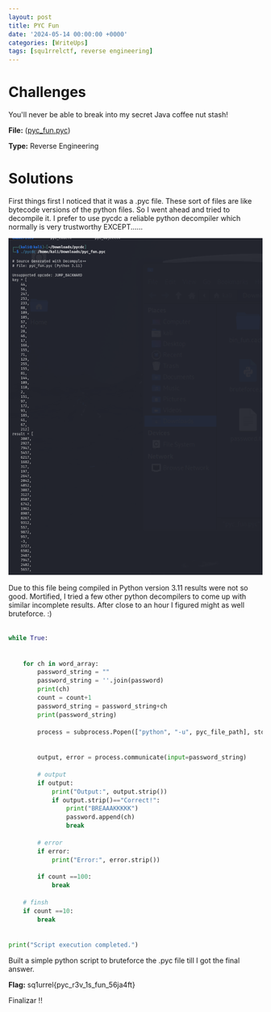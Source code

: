 ```yaml
---
layout: post
title: PYC Fun
date: '2024-05-14 00:00:00 +0000'
categories: [WriteUps]
tags: [squ1rrelctf, reverse engineering]  
---
```


# Challenges

You'll never be able to break into my secret Java coffee nut stash!

**File:** ([pyc_fun.pyc](/assets/img/PYCFun/pyc_fun.pyc))

**Type:** Reverse Engineering



# Solutions
First things first I noticed that it was a .pyc file. These sort of files are like bytecode versions of the python files. So I went ahead and tried to decompile it. I prefer to use pycdc a reliable python decompiler which normally is very trustworthy EXCEPT......

![pycdc_screenshot.png](/assets/img/PYCFun/pycdc_screenshot.png)

Due to this file being compiled in Python version 3.11 results were not so good. Mortified, I tried a few other python decompilers to come up with similar incomplete results. After close to an hour I figured might as well bruteforce. :)

```python

while True:

    
    for ch in word_array:
        password_string = ""
        password_string = ''.join(password)
        print(ch)
        count = count+1
        password_string = password_string+ch
        print(password_string)

        process = subprocess.Popen(["python", "-u", pyc_file_path], stdin=subprocess.PIPE, stdout=subprocess.PIPE, stderr=subprocess.PIPE, text=True)

    
        output, error = process.communicate(input=password_string)

        # output
        if output:
            print("Output:", output.strip())
            if output.strip()=="Correct!":
                print("BREAAAKKKKK")
                password.append(ch)
                break

        # error
        if error:
            print("Error:", error.strip())

        if count ==100:
            break 

    # finsh
    if count ==10:
        break 


print("Script execution completed.")


```

Built a simple python script to bruteforce the .pyc file till I got the final answer.

**Flag:** sq1urrel{pyc_r3v_1s_fun_56ja4ft}    

Finalizar !!
